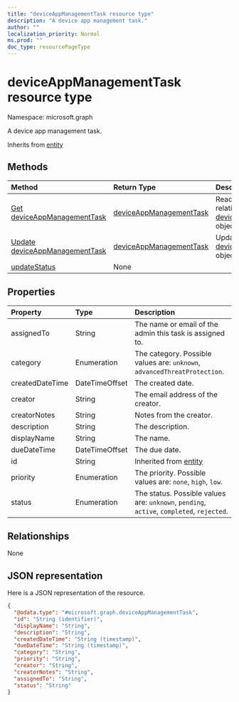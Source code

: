 ```yaml
---
title: "deviceAppManagementTask resource type"
description: "A device app management task."
author: ""
localization_priority: Normal
ms.prod: ""
doc_type: resourcePageType
---
```


# deviceAppManagementTask resource type


Namespace: microsoft.graph

A device app management task.


Inherits from [entity](../resources/entity.md)

## Methods
|Method|Return Type|Description|
|:---|:---|:---|
|[Get deviceAppManagementTask](../api/deviceappmanagementtask-get.md)|[deviceAppManagementTask](../resources/deviceappmanagementtask.md)|Read properties and relationships of the [deviceAppManagementTask](../resources/deviceappmanagementtask.md) object.|
|[Update deviceAppManagementTask](../api/deviceappmanagementtask-update.md)|[deviceAppManagementTask](../resources/deviceappmanagementtask.md)|Update the properties of a [deviceAppManagementTask](../resources/deviceappmanagementtask.md) object.|
|[updateStatus](../api/deviceappmanagementtask-updatestatus.md)|None||

## Properties
|Property|Type|Description|
|:---|:---|:---|
|assignedTo|String|The name or email of the admin this task is assigned to.|
|category|Enumeration|The category. Possible values are: `unknown`, `advancedThreatProtection`.|
|createdDateTime|DateTimeOffset|The created date.|
|creator|String|The email address of the creator.|
|creatorNotes|String|Notes from the creator.|
|description|String|The description.|
|displayName|String|The name.|
|dueDateTime|DateTimeOffset|The due date.|
|id|String| Inherited from [entity](../resources/entity.md)|
|priority|Enumeration|The priority. Possible values are: `none`, `high`, `low`.|
|status|Enumeration|The status. Possible values are: `unknown`, `pending`, `active`, `completed`, `rejected`.|

## Relationships
None

## JSON representation
Here is a JSON representation of the resource.
<!-- {
  "blockType": "resource",
  "keyProperty": "id",
  "@odata.type": "microsoft.graph.deviceAppManagementTask",
  "baseType": "microsoft.graph.entity",
  "openType": false
}
-->
``` json
{
  "@odata.type": "#microsoft.graph.deviceAppManagementTask",
  "id": "String (identifier)",
  "displayName": "String",
  "description": "String",
  "createdDateTime": "String (timestamp)",
  "dueDateTime": "String (timestamp)",
  "category": "String",
  "priority": "String",
  "creator": "String",
  "creatorNotes": "String",
  "assignedTo": "String",
  "status": "String"
}
```

